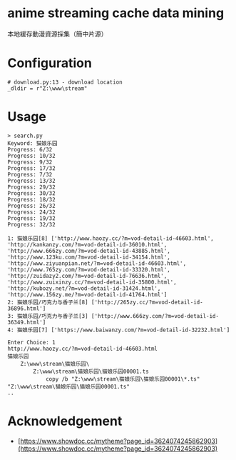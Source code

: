 # anime streaming cache data mining
本地緩存動漫資源採集（簡中片源）

# Configuration
```
# download.py:13 - download location
_dldir = r"Z:\www\stream"
```

# Usage
```
> search.py
Keyword: 猫娘乐园
Progress: 6/32
Progress: 10/32
Progress: 9/32
Progress: 17/32
Progress: 7/32
Progress: 13/32
Progress: 29/32
Progress: 30/32
Progress: 18/32
Progress: 26/32
Progress: 24/32
Progress: 19/32
Progress: 32/32

1: 猫娘乐园[8] ['http://www.haozy.cc/?m=vod-detail-id-46603.html', 'http://kankanzy.com/?m=vod-detail-id-36010.html', 'http://www.666zy.com/?m=vod-detail-id-43885.html', 'http://www.123ku.com/?m=vod-detail-id-34154.html', 'http://www.ziyuanpian.net/?m=vod-detail-id-46603.html', 'http://www.765zy.com/?m=vod-detail-id-33320.html', 'http://zuidazy2.com/?m=vod-detail-id-76636.html', 'http://www.zuixinzy.cc/?m=vod-detail-id-35800.html', 'http://kubozy.net/?m=vod-detail-id-31424.html', 'http://www.156zy.me/?m=vod-detail-id-41764.html']
2: 猫娘乐园/巧克力与香子兰[8] ['http://265zy.cc/?m=vod-detail-id-36896.html']
3: 猫娘乐园/巧克力与香子兰[3] ['http://www.666zy.com/?m=vod-detail-id-36349.html']
4: 猫娘乐园[7] ['https://www.baiwanzy.com/?m=vod-detail-id-32232.html']

Enter Choice: 1
http://www.haozy.cc/?m=vod-detail-id-46603.html
猫娘乐园
	Z:\www\stream\猫娘乐园\
		Z:\www\stream\猫娘乐园\猫娘乐园00001.ts
			copy /b "Z:\www\stream\猫娘乐园\猫娘乐园00001\*.ts" "Z:\www\stream\猫娘乐园\猫娘乐园00001.ts"
..
```

# Acknowledgement
- [https://www.showdoc.cc/mytheme?page_id=3624074245862903](https://www.showdoc.cc/mytheme?page_id=3624074245862903)
